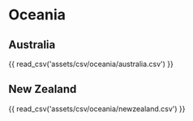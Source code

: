 # Oceania

<!-- Units: [Metric](#units){ #convertButton} -->


## Australia

{{ read_csv('assets/csv/oceania/australia.csv') }}

## New Zealand

{{ read_csv('assets/csv/oceania/newzealand.csv') }}
